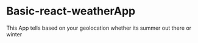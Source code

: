 # Basic-react-weatherApp
This App tells based on your geolocation whether its summer out there or winter
